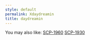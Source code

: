 ```yaml
---
style: default
permalink: Xdaydreamin
title: daydreamin
---
```

You may also like:
[SCP-1960](http://scp-wiki.net/scp-1960)
[SCP-1930](http://scp-wiki.net/scp-1930)